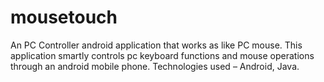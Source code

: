 # mousetouch
An PC Controller android application that works as like PC mouse. This application smartly controls pc keyboard functions and mouse operations through an android mobile phone. Technologies used – Android, Java.
